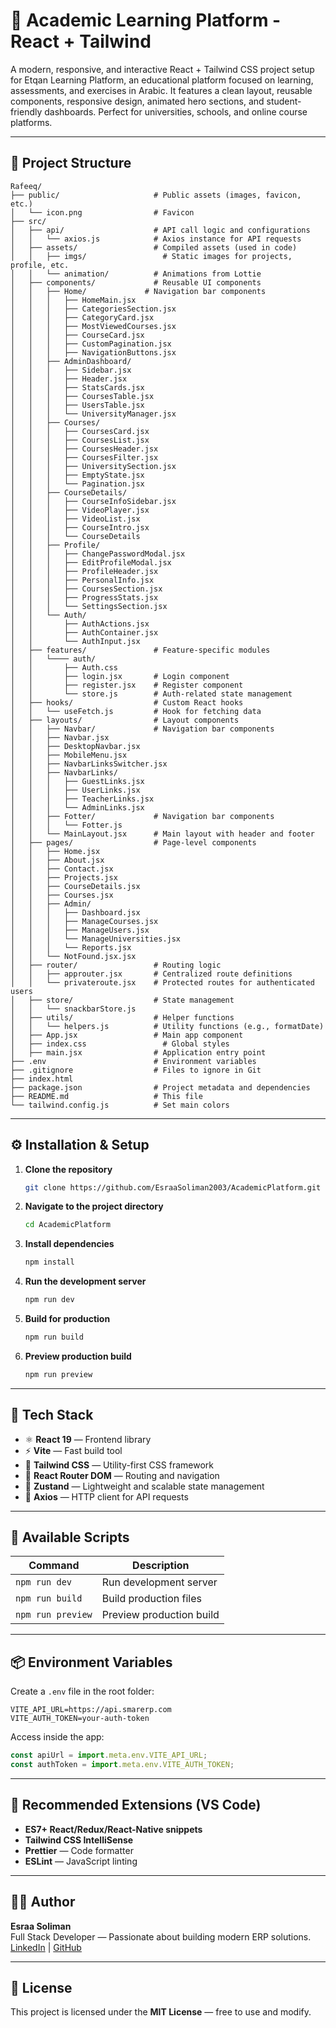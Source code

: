 # 🚀 Academic Learning Platform - React + Tailwind

A modern, responsive, and interactive React + Tailwind CSS project setup for Etqan Learning Platform, an educational platform focused on learning, assessments, and exercises in Arabic. It features a clean layout, reusable components, responsive design, animated hero sections, and student-friendly dashboards. Perfect for universities, schools, and online course platforms.

---

## 📁 Project Structure

```
Rafeeq/
├── public/                     # Public assets (images, favicon, etc.)
│   └── icon.png                # Favicon
├── src/
│   ├── api/                    # API call logic and configurations
│   │   └── axios.js            # Axios instance for API requests
│   ├── assets/                 # Compiled assets (used in code)
│   │   ├── imgs/                 # Static images for projects, profile, etc.
│   │   └── animation/          # Animations from Lottie
│   ├── components/             # Reusable UI components
│   │   ├── Home/             # Navigation bar components
│   │   │   ├── HomeMain.jsx
│   │   │   ├── CategoriesSection.jsx
│   │   │   ├── CategoryCard.jsx
│   │   │   ├── MostViewedCourses.jsx
│   │   │   ├── CourseCard.jsx
│   │   │   ├── CustomPagination.jsx
│   │   │   ├── NavigationButtons.jsx
│   │   ├── AdminDashboard/
│   │   │   ├── Sidebar.jsx
│   │   │   ├── Header.jsx
│   │   │   ├── StatsCards.jsx
│   │   │   ├── CoursesTable.jsx
│   │   │   ├── UsersTable.jsx
│   │   │   └── UniversityManager.jsx
│   │   ├── Courses/
│   │   │   ├── CoursesCard.jsx
│   │   │   ├── CoursesList.jsx
│   │   │   ├── CoursesHeader.jsx
│   │   │   ├── CoursesFilter.jsx
│   │   │   ├── UniversitySection.jsx
│   │   │   ├── EmptyState.jsx
│   │   │   └── Pagination.jsx
│   │   ├── CourseDetails/
│   │   │   ├── CourseInfoSidebar.jsx
│   │   │   ├── VideoPlayer.jsx
│   │   │   ├── VideoList.jsx
│   │   │   ├── CourseIntro.jsx
│   │   │   └── CourseDetails
│   │   ├── Profile/
│   │   │   ├── ChangePasswordModal.jsx
│   │   │   ├── EditProfileModal.jsx
│   │   │   ├── ProfileHeader.jsx
│   │   │   ├── PersonalInfo.jsx
│   │   │   ├── CoursesSection.jsx
│   │   │   ├── ProgressStats.jsx
│   │   │   └── SettingsSection.jsx
│   │   └── Auth/
│   │       ├── AuthActions.jsx
│   │       ├── AuthContainer.jsx
│   │       └── AuthInput.jsx
│   ├── features/               # Feature-specific modules
│   │   └──── auth/
│   │       ├── Auth.css
│   │       ├── login.jsx       # Login component
│   │       ├── register.jsx    # Register component
│   │       └── store.js        # Auth-related state management
│   ├── hooks/                  # Custom React hooks
│   │   └── useFetch.js         # Hook for fetching data
│   ├── layouts/                # Layout components
│   │   ├── Navbar/             # Navigation bar components
│   │   ├── Navbar.jsx
│   │   ├── DesktopNavbar.jsx
│   │   ├── MobileMenu.jsx
│   │   ├── NavbarLinksSwitcher.jsx
│   │   ├── NavbarLinks/
│   │   │   ├── GuestLinks.jsx
│   │   │   ├── UserLinks.jsx
│   │   │   ├── TeacherLinks.jsx
│   │   │   └── AdminLinks.jsx
│   │   ├── Fotter/             # Navigation bar components
│   │   │   └── Fotter.js
│   │   └── MainLayout.jsx      # Main layout with header and footer
│   ├── pages/                  # Page-level components
│   │   ├── Home.jsx
│   │   ├── About.jsx
│   │   ├── Contact.jsx
│   │   ├── Projects.jsx
│   │   ├── CourseDetails.jsx
│   │   ├── Courses.jsx
│   │   ├── Admin/
│   │   │   ├── Dashboard.jsx
│   │   │   ├── ManageCourses.jsx
│   │   │   ├── ManageUsers.jsx
│   │   │   └── ManageUniversities.jsx
│   │   │   └── Reports.jsx
│   │   └── NotFound.jsx.jsx
│   ├── router/                 # Routing logic
│   │   ├── approuter.jsx       # Centralized route definitions
│   │   └── privateroute.jsx    # Protected routes for authenticated users
│   ├── store/                  # State management
│   │   └── snackbarStore.js
│   ├── utils/                  # Helper functions
│   │   └── helpers.js          # Utility functions (e.g., formatDate)
│   ├── App.jsx                 # Main app component
│   ├── index.css                 # Global styles
│   ├── main.jsx                # Application entry point
├── .env                        # Environment variables
├── .gitignore                  # Files to ignore in Git
├── index.html
├── package.json                # Project metadata and dependencies
├── README.md                   # This file
└── tailwind.config.js          # Set main colors
```

---

## ⚙️ Installation & Setup

1. **Clone the repository**

   ```bash
   git clone https://github.com/EsraaSoliman2003/AcademicPlatform.git
   ```

2. **Navigate to the project directory**

   ```bash
   cd AcademicPlatform
   ```

3. **Install dependencies**

   ```bash
   npm install
   ```

4. **Run the development server**

   ```bash
   npm run dev
   ```

5. **Build for production**

   ```bash
   npm run build
   ```

6. **Preview production build**

   ```bash
   npm run preview
   ```

---

## 🎨 Tech Stack

- ⚛️ **React 19** — Frontend library
- ⚡ **Vite** — Fast build tool
- 💅 **Tailwind CSS** — Utility-first CSS framework
- 🧩 **React Router DOM** — Routing and navigation
- 🧠 **Zustand** — Lightweight and scalable state management
- 📡 **Axios** — HTTP client for API requests

---

## 🧭 Available Scripts

| Command           | Description              |
| ----------------- | ------------------------ |
| `npm run dev`     | Run development server   |
| `npm run build`   | Build production files   |
| `npm run preview` | Preview production build |

---

## 📦 Environment Variables

Create a `.env` file in the root folder:

```
VITE_API_URL=https://api.smarerp.com
VITE_AUTH_TOKEN=your-auth-token
```

Access inside the app:

```js
const apiUrl = import.meta.env.VITE_API_URL;
const authToken = import.meta.env.VITE_AUTH_TOKEN;
```

---

## 📘 Recommended Extensions (VS Code)

- **ES7+ React/Redux/React-Native snippets**
- **Tailwind CSS IntelliSense**
- **Prettier** — Code formatter
- **ESLint** — JavaScript linting

---

## 👨‍💻 Author

**Esraa Soliman**  
Full Stack Developer — Passionate about building modern ERP solutions.  
[LinkedIn](https://www.linkedin.com/in/esraa-soliman-7b132a249) | [GitHub](https://github.com/EsraaSoliman2003)

---

## 📜 License

This project is licensed under the **MIT License** — free to use and modify.
